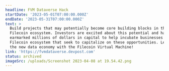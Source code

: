 ```yaml
---
headline: FVM Dataverse Hack
startDate: '2023-05-01T07:00:00.000Z'
endDate: '2023-05-31T07:00:00.000Z'
text: >
  Build projects that may potentially become core building blocks in the
  Filecoin ecosystem. Investors are excited about this potential and have
  earmarked millions of dollars in capital to help incubate businesses in the
  Filecoin ecosystem that seek to capitalize on these opportunities. Let's build
  the new data economy with the Filecoin Virtual Machine!
link: 'https://fvmdataverse.devpost.com'
status: archived
imageSrc: /uploads/Screenshot 2023-04-08 at 19.54.42.png
---
```






